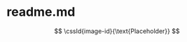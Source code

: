 # readme.md

$$
\cssId{image-id}{\text{Placeholder}}
$$

<style>
#image-id {
    display: block;
    width: 100px;
    height: 100px;
    background-image: url('image.jpg');
    background-size: cover;
}
</style>
